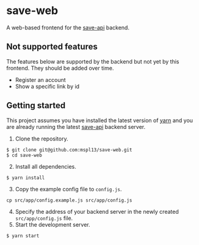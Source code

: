 # save-web
A web-based frontend for the [save-api](https://github.com/albalitz/save-api) backend.

## Not supported features
The features below are supported by the backend but not yet by this frontend. They should be added over time.

- Register an account
- Show a specific link by id

## Getting started
This project assumes you have installed the latest version of [yarn](https://yarnpkg.com/en/) and you are already running the latest [save-api](https://github.com/albalitz/save-api) backend server.

1. Clone the repository.
```shell
$ git clone git@github.com:mspl13/save-web.git
$ cd save-web
```
2. Install all dependencies.
```shell
$ yarn install
```
3. Copy the example config file to `config.js`.
```shell
cp src/app/config.example.js src/app/config.js
```
4. Specify the address of your backend server in the newly created `src/app/config.js` file.
5. Start the development server.
```shell
$ yarn start
```
